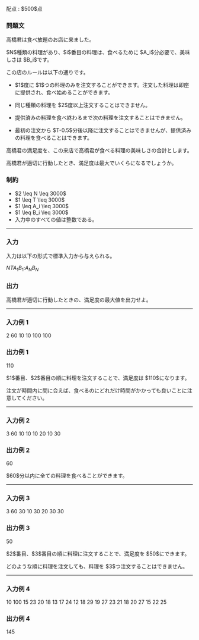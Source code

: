 
<div>

<span>

<span>

<p>
配点 : $500$点
</p>

<div>

<section>

### **問題文**

<p>
高橋君は食べ放題のお店に来ました。
</p>

<p>
$N$種類の料理があり、$i$番目の料理は、食べるために $A_i$分必要で、美味しさは $B_i$です。
</p>

<p>
この店のルールは以下の通りです。
</p>

<ul>

<li>

<p>
$1$度に $1$つの料理のみを注文することができます。注文した料理は即座に提供され、食べ始めることができます。
</p>

</li>

<li>

<p>
同じ種類の料理を $2$度以上注文することはできません。
</p>

</li>

<li>

<p>
提供済みの料理を食べ終わるまで次の料理を注文することはできません。
</p>

</li>

<li>

<p>
最初の注文から $T-0.5$分後以降に注文することはできませんが、提供済みの料理を食べることはできます。
</p>

</li>

</ul>

<p>
高橋君の満足度を、この来店で高橋君が食べる料理の美味しさの合計とします。
</p>

<p>
高橋君が適切に行動したとき、満足度は最大でいくらになるでしょうか。
</p>

</section>

</div>

<div>

<section>

### **制約**

<ul>

<li>
$2 \leq N \leq 3000$
</li>

<li>
$1 \leq T \leq 3000$
</li>

<li>
$1 \leq A_i \leq 3000$
</li>

<li>
$1 \leq B_i \leq 3000$
</li>

<li>
入力中のすべての値は整数である。
</li>

</ul>

</section>

</div>

---

<div>

<div>

<section>

### **入力**

<p>
入力は以下の形式で標準入力から与えられる。
</p>

<div>

$N$$T$$A_1$$B_1$$:$$A_N$$B_N$
</div>

</section>

</div>

<div>

<section>

### **出力**

<p>
高橋君が適切に行動したときの、満足度の最大値を出力せよ。
</p>

</section>

</div>

</div>

---

<div>

<section>

### **入力例 1**

<div>

2 60
10 10
100 100

</div>

</section>

</div>

<div>

<section>

### **出力例 1**

<div>

110

</div>

<p>
$1$番目、$2$番目の順に料理を注文することで、満足度は $110$になります。
</p>

<p>
注文が時間内に間に合えば、食べるのにどれだけ時間がかかっても良いことに注意してください。
</p>

</section>

</div>

---

<div>

<section>

### **入力例 2**

<div>

3 60
10 10
10 20
10 30

</div>

</section>

</div>

<div>

<section>

### **出力例 2**

<div>

60

</div>

<p>
$60$分以内に全ての料理を食べることができます。
</p>

</section>

</div>

---

<div>

<section>

### **入力例 3**

<div>

3 60
30 10
30 20
30 30

</div>

</section>

</div>

<div>

<section>

### **出力例 3**

<div>

50

</div>

<p>
$2$番目、$3$番目の順に料理に注文することで、満足度を $50$にできます。
</p>

<p>
どのような順に料理を注文しても、料理を $3$つ注文することはできません。
</p>

</section>

</div>

---

<div>

<section>

### **入力例 4**

<div>

10 100
15 23
20 18
13 17
24 12
18 29
19 27
23 21
18 20
27 15
22 25

</div>

</section>

</div>

<div>

<section>

### **出力例 4**

<div>

145

</div>

</section>

</div>

</span>

</span>

</div>
